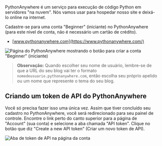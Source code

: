 PythonAnywhere é um serviço para execução de código Python em servidores "na nuvem". Nós vamos usar para hospedar nosso site e deixá-lo online na internet.

Cadastre-se para uma conta "Beginner" (iniciante) no PythonAnywhere (para este nível de conta, não é necessário um cartão de crédito).

* [www.pythonanywhere.com](https://www.pythonanywhere.com/)

![Página do PythonAnywhere mostrando o botão para criar a conta "Beginner" (iniciante)](../deploy/images/pythonanywhere_beginner_account_button.png)

> **Observação:** Quando escolher seu nome de usuário, lembre-se de que a URL do seu blog vai ter o formato `nomedeusuario.pythonanywhere.com`, então escolha seu próprio apelido ou um nome que represente o tema do seu blog.

## Criando um token de API do PythonAnywhere

Você só precisa fazer isso uma única vez. Assim que tiver concluído seu cadastro no PythonAnywhere, você será redirecionado para seu painel de controle. Encontre o link perto do canto superior para a página de "Account" (sua conta) e selecione a aba chamada "API token". Clique no botão que diz "Create a new API token" (Criar um novo token de API).

![Aba de token de API na página da conta](../deploy/images/pythonanywhere_create_api_token.png)